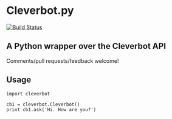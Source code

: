Cleverbot.py
============

[![Build Status](https://travis-ci.org/folz/cleverbot.py.svg?branch=master)](https://travis-ci.org/folz/cleverbot.py)

A Python wrapper over the Cleverbot API
---------------------------------------

Comments/pull requests/feedback welcome!

Usage
-----

```
import cleverbot

cb1 = cleverbot.Cleverbot()
print cb1.ask('Hi. How are you?')
```

